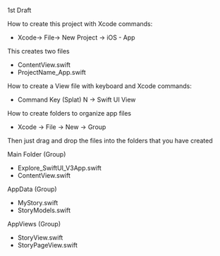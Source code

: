 1st Draft

How to create this project with Xcode commands:

* Xcode-> File-> New Project -> iOS - App
  
This creates two files

* ContentView.swift
* ProjectName_App.swift
  
How to create a View file with keyboard and Xcode commands:

* Command Key (Splat) N -> Swift UI View
  
How to create folders to organize app files

* Xcode -> File -> New -> Group

Then just drag and drop the files into the folders that you have created

Main Folder (Group)
* Explore_SwiftUI_V3App.swift
* ContentView.swift

AppData (Group)
* MyStory.swift
* StoryModels.swift

AppViews (Group)
* StoryView.swift
* StoryPageView.swift
